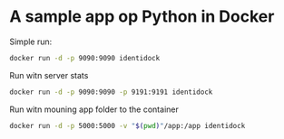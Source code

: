 # A sample app op Python in Docker

Simple run:
```bash
docker run -d -p 9090:9090 identidock
```

Run witn server stats
```bash
docker run -d -p 9090:9090 -p 9191:9191 identidock
```

Run witn mouning app folder to the container 

```bash
docker run -d -p 5000:5000 -v "$(pwd)"/app:/app identidock
```
